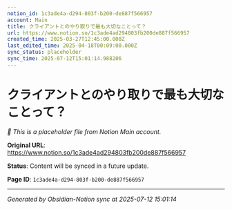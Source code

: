```yaml
---
notion_id: 1c3ade4a-d294-803f-b200-de887f566957
account: Main
title: クライアントとのやり取りで最も大切なことって？
url: https://www.notion.so/1c3ade4ad294803fb200de887f566957
created_time: 2025-03-27T12:45:00.000Z
last_edited_time: 2025-04-18T00:09:00.000Z
sync_status: placeholder
sync_time: 2025-07-12T15:01:14.988206
---
```


# クライアントとのやり取りで最も大切なことって？

*🔄 This is a placeholder file from Notion Main account.*

**Original URL**: https://www.notion.so/1c3ade4ad294803fb200de887f566957

**Status**: Content will be synced in a future update.

**Page ID**: `1c3ade4a-d294-803f-b200-de887f566957`

---

*Generated by Obsidian-Notion sync at 2025-07-12 15:01:14*
